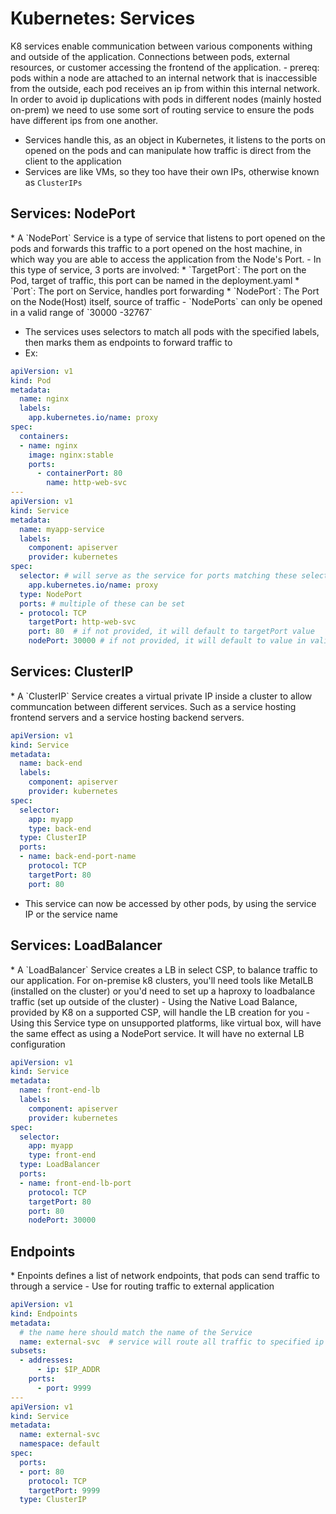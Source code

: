 <h1>Kubernetes: Services</h1>
K8 services enable communication between various components withing and outside of the application. Connections between pods, external resources, or customer accessing the frontend of the application.
 - prereq: pods within a node are attached to an internal network that is inaccessible from the outside, each pod receives an ip from within this internal network. In order to avoid ip duplications with pods in different nodes (mainly hosted on-prem) we need to use some sort of routing service to ensure the pods have different ips from one another.

* Services handle this, as an object in Kubernetes, it listens to the ports on opened on the pods and can manipulate how traffic is direct from the client to the application
* Services are like VMs, so they too have their own IPs, otherwise known as `ClusterIPs`

<h2>Services: NodePort</h2>
* A `NodePort` Service is a type of service that listens to port opened on the pods and forwards this traffic to a port opened on the host machine, in which way you are able to access the application from the Node's Port.
  - In this type of service, 3 ports are involved:
    * `TargetPort`: The port on the Pod, target of traffic, this port can be named in the deployment.yaml      
    * `Port`: The port on Service, handles port forwarding
    * `NodePort`: The Port on the Node(Host) itself, source of traffic
  - `NodePorts` can only be opened in a valid range of `30000 -32767`

* The services uses selectors to match all pods with the specified labels, then marks them as endpoints to forward traffic to
* Ex:

```yml
apiVersion: v1
kind: Pod
metadata:
  name: nginx
  labels:
    app.kubernetes.io/name: proxy
spec:
  containers:
  - name: nginx
    image: nginx:stable
    ports:
      - containerPort: 80
        name: http-web-svc
---
apiVersion: v1
kind: Service
metadata:
  name: myapp-service
  labels:
    component: apiserver
    provider: kubernetes
spec:
  selector: # will serve as the service for ports matching these selectors
    app.kubernetes.io/name: proxy
  type: NodePort
  ports: # multiple of these can be set
  - protocol: TCP
    targetPort: http-web-svc
    port: 80  # if not provided, it will default to targetPort value
    nodePort: 30000 # if not provided, it will default to value in valid range
```

<h2>Services: ClusterIP</h2>
* A `ClusterIP` Service creates a virtual private IP inside a cluster to allow communcation between different services. Such as a service hosting frontend servers and a service hosting backend servers.

```yml
apiVersion: v1 
kind: Service
metadata:
  name: back-end
  labels:
    component: apiserver
    provider: kubernetes
spec:
  selector:
    app: myapp
    type: back-end
  type: ClusterIP
  ports:
  - name: back-end-port-name
    protocol: TCP
    targetPort: 80
    port: 80
```

- This service can now be accessed by other pods, by using the service IP or the service name
<h2>Services: LoadBalancer</h2>
* A `LoadBalancer` Service creates a LB in select CSP, to balance traffic to our application. For on-premise k8 clusters, you'll need tools like MetalLB (installed on the cluster) or you'd need to set up a haproxy to loadbalance traffic (set up outside of the cluster)
  - Using the Native Load Balance, provided by K8 on a supported CSP, will handle the LB creation for you
  - Using this Service type on unsupported platforms, like virtual box, will have the same effect as using a NodePort service. It will have no external LB configuration

```yml
apiVersion: v1
kind: Service
metadata:
  name: front-end-lb
  labels: 
    component: apiserver
    provider: kubernetes
spec:
  selector:
    app: myapp
    type: front-end
  type: LoadBalancer
  ports:
  - name: front-end-lb-port
    protocol: TCP
    targetPort: 80
    port: 80
    nodePort: 30000
```

<h2>Endpoints</h2>
* Enpoints defines a list of network endpoints, that pods can send traffic to through a service
  - Use for routing traffic to external application

```yml
apiVersion: v1
kind: Endpoints
metadata:
  # the name here should match the name of the Service
  name: external-svc  # service will route all traffic to specified ip and port
subsets:
  - addresses:
      - ip: $IP_ADDR
    ports:
      - port: 9999
---
apiVersion: v1
kind: Service
metadata:
  name: external-svc
  namespace: default
spec:
  ports:
  - port: 80
    protocol: TCP
    targetPort: 9999
  type: ClusterIP
```
